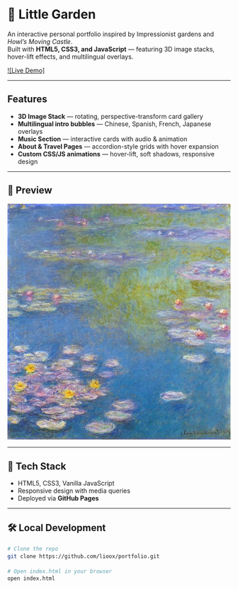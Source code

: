 # 🌸 Little Garden

An interactive personal portfolio inspired by Impressionist gardens and *Howl’s Moving Castle*.  
Built with **HTML5, CSS3, and JavaScript** — featuring 3D image stacks, hover-lift effects, and multilingual overlays.

[![Live Demo]](https://lioox.github.io/portfolio/)

---

##  Features
-  **3D Image Stack** — rotating, perspective-transform card gallery  
-  **Multilingual intro bubbles** — Chinese, Spanish, French, Japanese overlays  
-  **Music Section** — interactive cards with audio & animation  
-  **About & Travel Pages** — accordion-style grids with hover expansion  
-  **Custom CSS/JS animations** — hover-lift, soft shadows, responsive design

---

## 📸 Preview
![Little Garden Screenshot](assets/bg_1.jpg)

---

## 🚀 Tech Stack
- HTML5, CSS3, Vanilla JavaScript
- Responsive design with media queries
- Deployed via **GitHub Pages**

---

## 🛠️ Local Development
```bash
# Clone the repo
git clone https://github.com/lioox/portfolio.git

# Open index.html in your browser
open index.html
